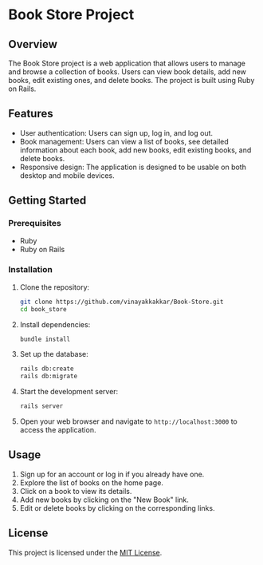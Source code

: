 # Book Store Project

## Overview

The Book Store project is a web application that allows users to manage and browse a collection of books. Users can view book details, add new books, edit existing ones, and delete books. The project is built using Ruby on Rails.

## Features

- User authentication: Users can sign up, log in, and log out.
- Book management: Users can view a list of books, see detailed information about each book, add new books, edit existing books, and delete books.
- Responsive design: The application is designed to be usable on both desktop and mobile devices.

## Getting Started

### Prerequisites

- Ruby 
- Ruby on Rails  

### Installation

1. Clone the repository:

   ```bash
   git clone https://github.com/vinayakkakkar/Book-Store.git
   cd book_store
   ```

2. Install dependencies:

   ```bash
   bundle install
   ```

3. Set up the database:

   ```bash
   rails db:create
   rails db:migrate
   ```

4. Start the development server:

   ```bash
   rails server
   ```

5. Open your web browser and navigate to `http://localhost:3000` to access the application.

## Usage

1. Sign up for an account or log in if you already have one.
2. Explore the list of books on the home page.
3. Click on a book to view its details.
4. Add new books by clicking on the "New Book" link.
5. Edit or delete books by clicking on the corresponding links.

## License

This project is licensed under the [MIT License](LICENSE).
```


